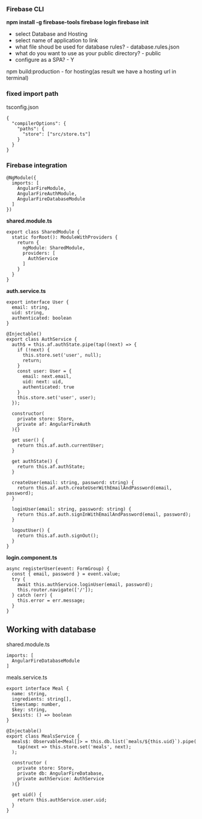 ### Firebase CLI

**npm install -g firebase-tools
firebase login
firebase init**
- select Database and Hosting
- select name of application to link
- what file shoud be used for database rules? - database.rules.json
- what do you want to use as your public directory? - public
- configure as a SPA? - Y

npm build:production - for hosting(as result we have a hosting url in terminal)

### fixed import path

tsconfig.json

```
{
  "compilerOptions": {
    "paths": {
      "store": ["src/store.ts"]
    }
  }
}
```

### Firebase integration

```
@NgModule({
  imports: [
    AngularFireModule,
    AngularFireAuthModule,
    AngularFireDatabaseModule
  ]
})
```
**shared.module.ts**
```
export class SharedModule {
  static forRoot(): ModuleWithProviders {
    return {
      ngModule: SharedModule,
      providers: [
        AuthService
      ]
    }
  }
}
```
**auth.service.ts**
```
export interface User {
  email: string,
  uid: string,
  authenticated: boolean
}

@Injectable()
export class AuthService {
  auth$ = this.af.authState.pipe(tap((next) => {
    if (!next) {
      this.store.set('user', null);
      return;
    }
    const user: User = {
      email: next.email,
      uid: next: uid,
      authenticated: true
    }
    this.store.set('user', user);
  });

  constructor(
    private store: Store,
    private af: AngularFireAuth
  ){}
  
  get user() {
    return this.af.auth.currentUser;
  }
  
  get authState() {
    return this.af.authState;
  }
  
  createUser(email: string, password: string) {
    return this.af.auth.createUserWithEmailAndPassword(email, password);
  }
  
  loginUser(email: string, password: string) {
    return this.af.auth.signInWithEmailAndPassword(email, password);
  }
  
  logoutUser() {
    return this.af.auth.signOut();
  }
}
```
**login.component.ts**
```
async registerUser(event: FormGroup) {
  const { email, password } = event.value;
  try {
    await this.authService.loginUser(email, password);
    this.router.navigate(['/']);
  } catch (err) {
    this.error = err.message;
  }
}
```

## Working with database
 
shared.module.ts
```
imports: [
  AngularFireDatabaseModule
]
```

meals.service.ts
```
export interface Meal {
  name: string,
  ingredients: string[],
  timestamp: number,
  $key: string,
  $exists: () => boolean
}

@Injectable()
export class MealsService {
  meals$: Observable<Meal[]> = this.db.list(`meals/${this.uid}`).pipe(
    tap(next => this.store.set('meals', next);
  );
  
  constructor (
    private store: Store,
    private db: AngularFireDatabase,
    private authService: AuthService
  ){}
  
  get uid() {
    return this.authService.user.uid;
  }
}
```


